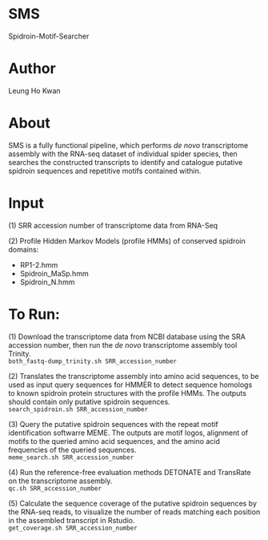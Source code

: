 # SMS
Spidroin-Motif-Searcher
# Author
Leung Ho Kwan

# About
SMS is a fully functional pipeline, which performs *de novo* transcriptome assembly with the RNA-seq dataset of individual spider species, then searches the constructed transcripts to identify and catalogue putative spidroin sequences and repetitive motifs contained within.

# Input
(1) SRR accession number of transcriptome data from RNA-Seq  
  
(2) Profile Hidden Markov Models (profile HMMs) of conserved spidroin domains:   
* RP1-2.hmm  
* Spidroin_MaSp.hmm  
* Spidroin_N.hmm  

# To Run:

(1) Download the transcriptome data from NCBI database using the SRA accession number, then run the *de novo* transcriptome assembly tool Trinity.  
`both_fastq-dump_trinity.sh SRR_accession_number`

(2) Translates the transcriptome assembly into amino acid sequences, to be used as input query sequences for HMMER to detect sequence homologs 
to known spidroin protein structures with the profile HMMs. The outputs should contain only putative spidroin sequences.  
`search_spidroin.sh SRR_accession_number`
  
(3) Query the putative spidroin sequences with the repeat motif identification softwarre MEME.
The outputs are motif logos, alignment of motifs to the queried amino acid sequences, and the amino acid frequencies of the queried sequences.  
`meme_search.sh SRR_accession_number`

(4) Run the reference-free evaluation methods DETONATE and TransRate on the transcriptome assembly.  
`qc.sh SRR_accession_number`
  
(5) Calculate the sequence coverage of the putative spidroin sequences by the RNA-seq reads, 
to visualize the number of reads matching each position in the assembled transcript in Rstudio.  
`get_coverage.sh SRR_accession_number`
